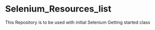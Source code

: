 # Selenium_Resources_list
This Repository is to be used with initial Selenium Getting started class
